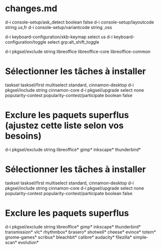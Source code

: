 # changes.md

d-i console-setup/ask_detect boolean false
d-i console-setup/layoutcode string us,fr
d-i console-setup/variantcode string ,oss

d-i keyboard-configuration/xkb-keymap select us
d-i keyboard-configuration/toggle select grp:alt_shift_toggle

d-i pkgsel/exclude string libreoffice libreoffice-core libreoffice-common

# Sélectionner les tâches à installer
tasksel tasksel/first multiselect standard, cinnamon-desktop
d-i pkgsel/include string cinnamon-core
d-i pkgsel/upgrade select none
popularity-contest popularity-contest/participate boolean false

# Exclure les paquets superflus (ajustez cette liste selon vos besoins)
d-i pkgsel/exclude string libreoffice* gimp* inkscape* thunderbird* 

# Sélectionner les tâches à installer
tasksel tasksel/first multiselect standard, cinnamon-desktop
d-i pkgsel/include string cinnamon-core
d-i pkgsel/upgrade select none
popularity-contest popularity-contest/participate boolean false

# Exclure les paquets superflus
d-i pkgsel/exclude string libreoffice* gimp* inkscape* thunderbird* transmission* vlc* rhythmbox* brasero* shotwell* cheese* evince* totem* gnome-games* scribus* bleachbit* calibre* audacity* filezilla* simple-scan* evolution*